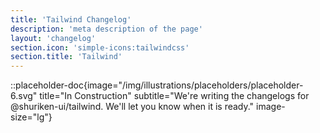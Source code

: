 ```yaml
---
title: 'Tailwind Changelog'
description: 'meta description of the page'
layout: 'changelog'
section.icon: 'simple-icons:tailwindcss'
section.title: 'Tailwind'
---
```


::placeholder-doc{image="/img/illustrations/placeholders/placeholder-6.svg" title="In Construction" subtitle="We're writing the changelogs for @shuriken-ui/tailwind. We'll let you know when it is ready." image-size="lg"}